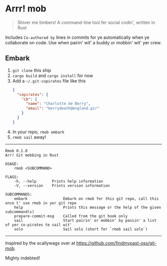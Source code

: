 # Arrr! mob

> Shiver me timbers! A command-line tool fer social codin', written in Rust

Includes `Co-authored by` lines in commits for ye automatically when ye collaborate on code. Use when pairin' wit' a buddy or mobbin' wit' yer crew.

## Embark

1. `git clone` this ship
1. `cargo build` and `cargo install` for now
1. Add a `~/.git-copirates` file like this
    ```json
    {
      "copirates": {
        "cb": {
          "name": "Charlotte de Berry",
          "email": "berrydeath@england.pir"
        }
      }
    }

    ```
1. In your repo, `rmob embark`
1. `rmob sail` away!

---
```
Rmob 0.1.0
Arr! Git mobbing in Rust

USAGE:
    rmob <SUBCOMMAND>

FLAGS:
    -h, --help       Prints help information
    -V, --version    Prints version information

SUBCOMMANDS:
    embark                Embark on rmob fer this git repo, call this once t' use rmob in yer git repo
    help                  Prints this message or the help of the given subcommand(s)
    prepare-commit-msg    Called from the git hook only
    sail                  Start pairin' or mobbin' by passin' a list of yer co-pirates te sail wit'
    solo                  Sail solo (short fer `rmob sail solo`)
```
---

Inspired by the scallywags over at https://github.com/findmypast-oss/git-mob.

Mighty indebted!
